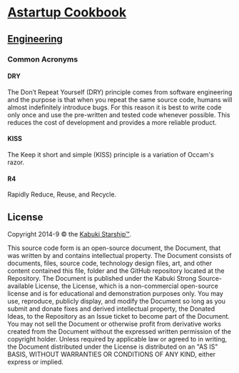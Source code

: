 # [Astartup Cookbook](../readme.md)

## [Engineering](./readme.md)

### Common Acronyms

#### DRY

The Don’t Repeat Yourself (DRY) principle comes from software engineering and the purpose is that when you repeat the same source code, humans will almost indefinitely introduce bugs. For this reason it is best to write code only once and use the pre-written and tested code whenever possible. This reduces the cost of development and provides a more reliable product.

#### KISS

The Keep it short and simple (KISS) principle is a variation of Occam's razor.

#### R4

Rapidly Reduce, Reuse, and Recycle.


## License

Copyright 2014-9 © the [Kabuki Starship™](https://kabukistarship.com).

This source code form is an open-source document, the Document, that was written by and contains intellectual property. The Document consists of documents, files, source code, technology design files, art, and other content contained this file, folder and the GitHub repository located at the Repository. The Document is published under the Kabuki Strong Source-available License, the License, which is a non-commercial open-source license and is for educational and demonstration purposes only. You may use, reproduce, publicly display, and modify the Document so long as you submit and donate fixes and derived intellectual property, the Donated Ideas, to the Repository as an Issue ticket to become part of the Document. You may not sell the Document or otherwise profit from derivative works created from the Document without the expressed written permission of the copyright holder. Unless required by applicable law or agreed to in writing, the Document distributed under the License is distributed on an "AS IS" BASIS, WITHOUT WARRANTIES OR CONDITIONS OF ANY KIND, either express or implied.
